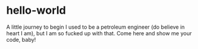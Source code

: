 # hello-world
A little journey to begin
I used to be a petroleum engineer (do believe in heart I am), but I am so fucked up with that.
Come here and show me your code, baby!
